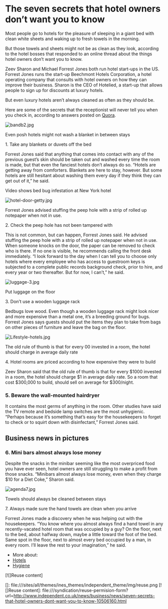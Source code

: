 # The seven secrets that hotel owners don’t want you to know

Most people go to hotels for the pleasure of sleeping in a giant bed with clean white sheets and waking up to fresh towels in the morning.

But those towels and sheets might not be as clean as they look, according to the hotel bosses that responded to an online thread about the things hotel owners don’t want you to know.

Zeev Sharon and Michael Forrest Jones both run hotel start-ups in the US. Forrest Jones runs the start-up Beechmont Hotels Corporation, a hotel operating company that consults with hotel owners on how they can improve their business. Sharon is the CEO of Hotelied, a start-up that allows people to sign up for discounts at luxury hotels.

But even luxury hotels aren’t always cleaned as often as they should be.

Here are some of the secrets that the receptionist will never tell you when you check in, according to answers posted on [Quora].

![bandb2.jpg]

Even posh hotels might not wash a blanket in between stays

1\. Take any blankets or duvets off the bed

Forrest Jones said that anything that comes into contact with any of the previous guest’s skin should be taken out and washed every time the room is made, but that even the fanciest hotels don’t always do so. “Hotels are getting away from comforters. Blankets are here to stay, however. But some hotels are still hesitant about washing them every day if they think they can get out of it,” he said.

Video shows bed bug infestation at New York hotel

![hotel-door-getty.jpg]

Forrest Jones advised stuffing the peep hole with a strip of rolled up notepaper when not in use.

2\. Check the peep hole has not been tampered with

This is not common, but can happen, Forrest Jones said. He advised stuffing the peep hole with a strip of rolled up notepaper when not in use. When someone knocks on the door, the paper can be removed to check who is there. If no one is visible, he recommends calling the front desk immediately. “I look forward to the day when I can tell you to choose only hotels where every employee who has access to guestroom keys is subjected to a complete public records background check, prior to hire, and every year or two thereafter. But for now, I can’t,” he said.

![luggage-3.jpg]

Put luggage on the floor

3\. Don’t use a wooden luggage rack

Bedbugs love wood. Even though a wooden luggage rack might look nicer and more expensive than a metal one, it’s a breeding ground for bugs. Forrest Jones says guests should put the items they plan to take from bags on other pieces of furniture and leave the bag on the floor.

![Lifestyle-hotels.jpg]

The old rule of thumb is that for every 00 invested in a room, the hotel should charge in average daily rate

4\. Hotel rooms are priced according to how expensive they were to build

Zeev Sharon said that the old rule of thumb is that for every \$1000 invested in a room, the hotel should charge \$1 in average daily rate. So a room that cost \$300,000 to build, should sell on average for \$300/night.

### 5. Beware the wall-mounted hairdryer

It contains the most germs of anything in the room. Other studies have said the TV remote and bedside lamp switches are the most unhygienic. “Perhaps because it’s something that’s easy for the housekeepers to forget to check or to squirt down with disinfectant,” Forrest Jones said.

## Business news in pictures

### 6. Mini bars almost always lose money

Despite the snacks in the minibar seeming like the most overpriced food you have ever seen, hotel owners are still struggling to make a profit from those snacks. “Minibars almost always lose money, even when they charge \$10 for a Diet Coke,” Sharon said.

![agenda7.jpg]

Towels should always be cleaned between stays

7\. Always made sure the hand towels are clean when you arrive

Forrest Jones made a discovery when he was helping out with the housekeepers. “You know where you almost always find a hand towel in any recently-vacated hotel room that was occupied by a guy? On the floor, next to the bed, about halfway down, maybe a little toward the foot of the bed. Same spot in the floor, next to almost every bed occupied by a man, in every room. I’ll leave the rest to your imagination,” he said.

-   More about:
-   [Hotels]
-   [Hygiene]

[![]Reuse content]

  [Quora]: https://www.quora.com/What-are-the-things-we-dont-know-about-hotel-rooms
  [bandb2.jpg]: https://static.independent.co.uk/s3fs-public/styles/story_medium/public/thumbnails/image/2014/03/18/10/bandb2.jpg "bandb2.jpg"
  [hotel-door-getty.jpg]: https://static.independent.co.uk/s3fs-public/styles/story_medium/public/thumbnails/image/2015/05/26/11/hotel-door-getty.jpg "hotel-door-getty.jpg"
  [luggage-3.jpg]: https://static.independent.co.uk/s3fs-public/styles/story_medium/public/thumbnails/image/2013/07/31/15/luggage-3.jpg "luggage-3.jpg"
  [Lifestyle-hotels.jpg]: https://static.independent.co.uk/s3fs-public/styles/story_medium/public/thumbnails/image/2015/04/13/11/Lifestyle-hotels.jpg "Lifestyle-hotels.jpg"
  [agenda7.jpg]: https://static.independent.co.uk/s3fs-public/styles/story_medium/public/thumbnails/image/2014/03/13/16/agenda7.jpg "agenda7.jpg"
  [Hotels]: file:///topic/Hotels
  [Hygiene]: file:///topic/Hygiene
  []: file:///sites/all/themes/ines_themes/independent_theme/img/reuse.png
  [![]Reuse content]: file:///syndication/reuse-permision-form?url=http://www.independent.co.uk/news/business/news/seven-secrets-that-hotel-owners-dont-want-you-to-know-10506160.html
